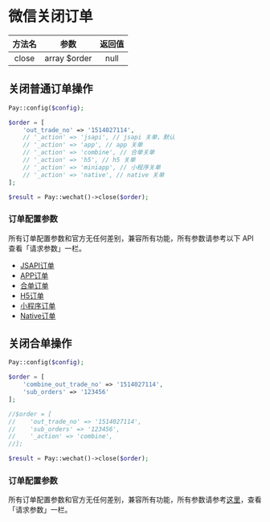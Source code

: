 # 微信关闭订单

|  方法名  |      参数      | 返回值  |
|:-----:|:------------:|:----:|
| close | array $order | null |

## 关闭普通订单操作

```php
Pay::config($config);

$order = [
    'out_trade_no' => '1514027114',
    // '_action' => 'jsapi', // jsapi 关单，默认
    // '_action' => 'app', // app 关单
    // '_action' => 'combine', // 合单关单
    // '_action' => 'h5', // h5 关单
    // '_action' => 'miniapp', // 小程序关单
    // '_action' => 'native', // native 关单
];

$result = Pay::wechat()->close($order);
```

### 订单配置参数

所有订单配置参数和官方无任何差别，兼容所有功能，所有参数请参考以下 API 查看「请求参数」一栏。

- [JSAPI订单](https://pay.weixin.qq.com/docs/merchant/apis/jsapi-payment/close-order.html)
- [APP订单](https://pay.weixin.qq.com/docs/merchant/apis/in-app-payment/close-order.html)
- [合单订单](https://pay.weixin.qq.com/docs/merchant/apis/combine-payment/orders/close-order.html)
- [H5订单](https://pay.weixin.qq.com/docs/merchant/apis/h5-payment/close-order.html)
- [小程序订单](https://pay.weixin.qq.com/docs/merchant/apis/mini-program-payment/close-order.html)
- [Native订单](https://pay.weixin.qq.com/docs/merchant/apis/native-payment/close-order.html)

## 关闭合单操作

```php
Pay::config($config);

$order = [
    'combine_out_trade_no' => '1514027114',
    'sub_orders' => '123456'
];

//$order = [
//    'out_trade_no' => '1514027114',
//    'sub_orders' => '123456',
//    '_action' => 'combine',
//];

$result = Pay::wechat()->close($order);
```

### 订单配置参数

所有订单配置参数和官方无任何差别，兼容所有功能，所有参数请参考[这里](https://pay.weixin.qq.com/docs/merchant/apis/combine-payment/orders/close-order.html)，查看「请求参数」一栏。
